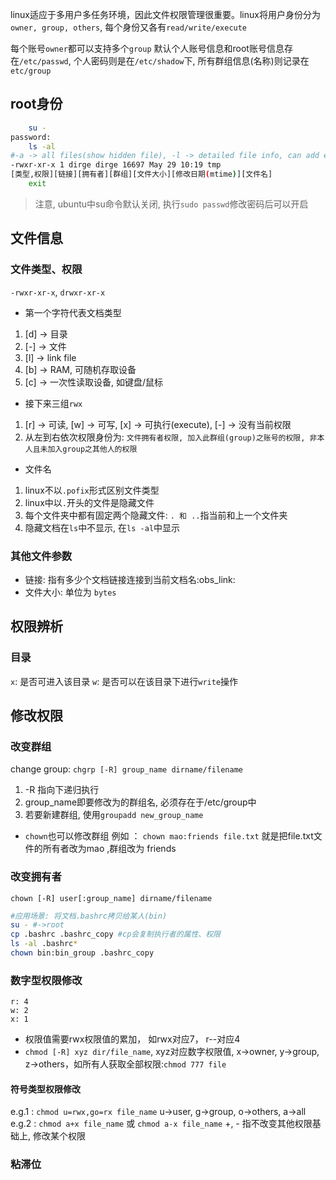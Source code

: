 linux适应于多用户多任务环境，因此文件权限管理很重要。linux将用户身份分为`owner, group, others`,  每个身份又各有`read/write/execute`

每个账号`owner`都可以支持多个`group`
默认个人账号信息和root账号信息存在`/etc/passwd`, 个人密码则是在`/etc/shadow`下, 所有群组信息(名称)则记录在`etc/group`

## root身份
```bash
	su -
password: 
	ls -al
#-a -> all files(show hidden file), -l -> detailed file info, can add explicit file_name postfix
-rwxr-xr-x 1 dirge dirge 16697 May 29 10:19 tmp
[类型,权限][链接][拥有者][群组][文件大小][修改日期(mtime)][文件名]
	exit	
```

> 注意, ubuntu中su命令默认关闭, 执行`sudo passwd`修改密码后可以开启

## 文件信息

### 文件类型、权限
`-rwxr-xr-x`, `drwxr-xr-x`
- 第一个字符代表文档类型
1.  \[d] -> 目录
2.  \[-] -> 文件
3.  \[l] -> link file
4.  \[b] -> RAM, 可随机存取设备
5.  \[c] -> 一次性读取设备, 如键盘/鼠标

- 接下来三组`rwx`
1. \[r] -> 可读, \[w] -> 可写, \[x] -> 可执行(execute), \[-] -> 没有当前权限
2. 从左到右依次权限身份为: `文件拥有者权限, 加入此群组(group)之账号的权限, 非本人且未加入group之其他人的权限`

- 文件名
1. linux不以`.pofix`形式区别文件类型
2. linux中以`.`开头的文件是隐藏文件
3. 每个文件夹中都有固定两个隐藏文件: `. 和 ..`指当前和上一个文件夹
4. 隐藏文档在`ls`中不显示, 在`ls -al`中显示

### 其他文件参数
- 链接: 指有多少个文档链接连接到当前文档名:obs_link:
- 文件大小: 单位为 `bytes`


## 权限辨析

### 目录
`x`: 是否可进入该目录
`w`: 是否可以在该目录下进行`write`操作


## 修改权限

### 改变群组
change group: `chgrp [-R] group_name dirname/filename`
1. -R 指向下递归执行
2. group_name即要修改为的群组名, 必须存在于/etc/group中
3. 若要新建群组, 使用`groupadd new_group_name`

- `chown`也可以修改群组
例如 ： `chown mao:friends file.txt`
就是把file.txt文件的所有者改为mao ,群组改为 friends

### 改变拥有者
`chown [-R] user[:group_name] dirname/filename`
```bash
#应用场景: 将文档.bashrc拷贝给某人(bin)
su - #->root
cp .bashrc .bashrc_copy #cp会复制执行者的属性、权限
ls -al .bashrc*
chown bin:bin_group .bashrc_copy
```

### 数字型权限修改
```
r: 4
w: 2
x: 1
```
- 权限值需要rwx权限值的累加， 如rwx对应7， r--对应4
- `chmod [-R] xyz dir/file_name`, xyz对应数字权限值, x->owner, y->group, z->others，如所有人获取全部权限:`chmod 777 file`

#### 符号类型权限修改
e.g.1 :  `chmod u=rwx,go=rx file_name`
u->user, g->group, o->others, a->all
e.g.2 : `chmod a+x file_name` 或 `chmod a-x file_name`
+, - 指不改变其他权限基础上, 修改某个权限

### 粘滞位